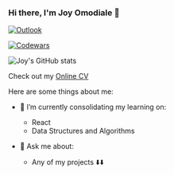 ### Hi there, I'm Joy Omodiale 👋
 [![Outlook](https://img.shields.io/badge/Microsoft_Outlook-0078D4?style=for-the-badge&logo=microsoft-outlook&logoColor=white)](mailto:remen.omodiale@outlook.com)
 
 [![Codewars](https://img.shields.io/badge/Codewars-B1361E?style=for-the-badge&logo=codewars&logoColor=grey)](https://www.codewars.com/users/jmodiale)

![Joy's GitHub stats](https://github-readme-stats.vercel.app/api?username=jmodiale&count_private=true&show_icons=true&theme=radical)

Check out my [Online CV](https://github.com/jmodiale/CV) 

Here are some things about me:

- 🔭 I’m currently consolidating my learning on:
  - React
  - Data Structures and Algorithms
  
- 💬 Ask me about:
  - Any of my projects ⬇️⬇️

<!--
**jmodiale/jmodiale** is a ✨ _special_ ✨ repository because its `README.md` (this file) appears on your GitHub profile.

Here are some ideas to get you started:

- 🔭 I’m currently working on ...
- 🌱 I’m currently learning ...
- 👯 I’m looking to collaborate on ...
- 🤔 I’m looking for help with ...
- 💬 Ask me about ...
- 📫 How to reach me: ...
- 😄 Pronouns: ...
- ⚡ Fun fact: ...
-->
